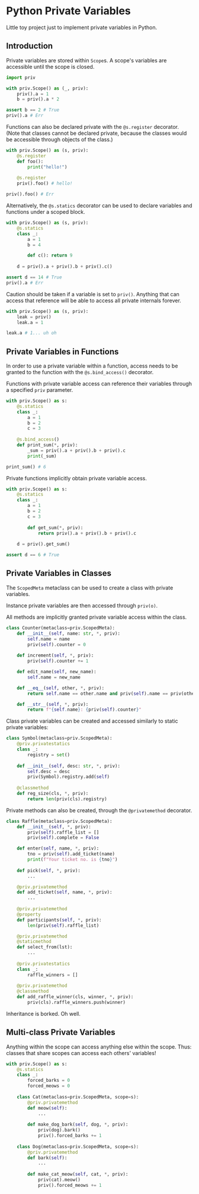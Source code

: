 # Python Private Variables

Little toy project just to implement private variables in Python.

## Introduction

Private variables are stored within `Scope`s. A scope's variables are accessible until the scope is closed.

```py
import priv

with priv.Scope() as (_, priv):
    priv().a = 1
    b = priv().a * 2

assert b == 2 # True
priv().a # Err
```

Functions can also be declared private with the `@s.register` decorator. (Note that classes cannot be declared private, because the classes would be accessible through objects of the class.)

```py
with priv.Scope() as (s, priv):
    @s.register
    def foo():
        print("hello!")
    
    @s.register
    priv().foo() # hello!

priv().foo() # Err
```

Alternatively, the `@s.statics` decorator can be used to declare variables and functions under a scoped block.

```py
with priv.Scope() as (s, priv):
    @s.statics
    class _:
        a = 1
        b = 4

        def c(): return 9
    
    d = priv().a + priv().b + priv().c()

assert d == 14 # True
priv().a # Err
```

Caution should be taken if a variable is set to `priv()`. Anything that can access that reference will be able to access all private internals forever.

```py
with priv.Scope() as (s, priv):
    leak = priv()
    leak.a = 1

leak.a # 1... uh oh
```

## Private Variables in Functions

In order to use a private variable within a function, access needs to be granted to the function with the `@s.bind_access()` decorator.

Functions with private variable access can reference their variables through a specified `priv` parameter.

```py
with priv.Scope() as s:
    @s.statics
    class _:
        a = 1
        b = 2
        c = 3
    
    @s.bind_access()
    def print_sum(*, priv):
        _sum = priv().a + priv().b + priv().c
        print(_sum)

print_sum() # 6
```

Private functions implicitly obtain private variable access.

```py
with priv.Scope() as s:
    @s.statics
    class _:
        a = 1
        b = 2
        c = 3
    
        def get_sum(*, priv):
            return priv().a + priv().b + priv().c
    
    d = priv().get_sum()

assert d == 6 # True
```

## Private Variables in Classes

The `ScopedMeta` metaclass can be used to create a class with private variables.

Instance private variables are then accessed through `priv(o)`.

All methods are implicitly granted private variable access within the class.

```py
class Counter(metaclass=priv.ScopedMeta):
    def __init__(self, name: str, *, priv):
        self.name = name
        priv(self).counter = 0
    
    def increment(self, *, priv):
        priv(self).counter += 1

    def edit_name(self, new_name):
        self.name = new_name

    def __eq__(self, other, *, priv):
        return self.name == other.name and priv(self).name == priv(other).name

    def __str__(self, *, priv):
        return f"{self.name}: {priv(self).counter}"
```

Class private variables can be created and accessed similarly to static private variables:

```py
class Symbol(metaclass=priv.ScopedMeta):
    @priv.privatestatics
    class _:
        registry = set()
    
    def __init__(self, desc: str, *, priv):
        self.desc = desc
        priv(Symbol).registry.add(self)
    
    @classmethod
    def reg_size(cls, *, priv):
        return len(priv(cls).registry)
```

Private methods can also be created, through the `@privatemethod` decorator.

```py
class Raffle(metaclass=priv.ScopedMeta):
    def __init__(self, *, priv):
        priv(self).raffle_list = []
        priv(self).complete = False

    def enter(self, name, *, priv):
        tno = priv(self).add_ticket(name)
        print(f"Your ticket no. is {tno}")
    
    def pick(self, *, priv):
        ...

    @priv.privatemethod
    def add_ticket(self, name, *, priv): 
        ...
    
    @priv.privatemethod
    @property
    def participants(self, *, priv):
        len(priv(self).raffle_list)

    @priv.privatemethod
    @staticmethod
    def select_from(lst): 
        ...
    
    @priv.privatestatics
    class _:
        raffle_winners = []
    
    @priv.privatemethod
    @classmethod
    def add_raffle_winner(cls, winner, *, priv):
        priv(cls).raffle_winners.push(winner)
```

Inheritance is borked. Oh well.

## Multi-class Private Variables

Anything within the scope can access anything else within the scope. Thus: classes that share scopes can access each others' variables!

```py
with priv.Scope() as s:
    @s.statics
    class _:
        forced_barks = 0
        forced_meows = 0
    
    class Cat(metaclass=priv.ScopedMeta, scope=s):
        @priv.privatemethod
        def meow(self): 
            ...
        
        def make_dog_bark(self, dog, *, priv):
            priv(dog).bark()
            priv().forced_barks += 1
    
    class Dog(metaclass=priv.ScopedMeta, scope=s):
        @priv.privatemethod
        def bark(self): 
            ...
        
        def make_cat_meow(self, cat, *, priv):
            priv(cat).meow()
            priv().forced_meows += 1
```
